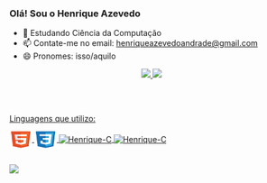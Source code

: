 ### Olá! Sou o Henrique Azevedo

- 🌱 Estudando Ciência da Computação
- 📫 Contate-me no email: henriqueazevedoandrade@gmail.com
- 😄 Pronomes: isso/aquilo

<div align="center">
  <a href="https://github.com/henrique589">
  <img height="160em" src="https://github-readme-stats.vercel.app/api?username=henrique589&show_icons=true&theme=dark&include_all_commits=true&count_private=true"/>
  <img height="160em" src="https://github-readme-stats.vercel.app/api/top-langs/?username=henrique589&layout=compact&langs_count=7&theme=dark"/>
</div>
  
  ##
  
  <div style="display: inline_block"><br>
  <p>Linguagens que utilizo:</p>
  <img align="center" alt="Henrique-HTML" height="30" width="40" src="https://raw.githubusercontent.com/devicons/devicon/master/icons/html5/html5-original.svg">
  <img align="center" alt="Henrique-CSS" height="30" width="40" src="https://raw.githubusercontent.com/devicons/devicon/master/icons/css3/css3-original.svg">
  <img align="center" alt="Henrique-C" height="30" width="40" src="https://cdn.jsdelivr.net/gh/devicons/devicon/icons/c/c-original.svg"/> 
  <img align="center" alt="Henrique-C" height="30" width="40" src="https://cdn.jsdelivr.net/gh/devicons/devicon/icons/cplusplus/cplusplus-original.svg" />
</div>
  
  ##
 
  <div>
    <a href = "mailto:henriqueazevedoandrade@gmail.com"><img src="https://img.shields.io/badge/-Gmail-%23333?style=for-the-badge&logo=gmail&logoColor=white" target="_blank"></a>
  </div>
  
